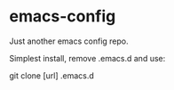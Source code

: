 emacs-config
============

Just another emacs config repo.

Simplest install, remove .emacs.d and use:

git clone [url] .emacs.d